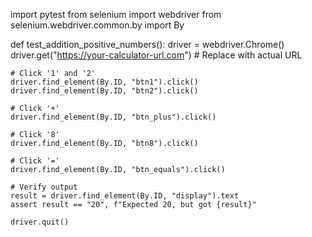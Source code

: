 
import pytest
from selenium import webdriver
from selenium.webdriver.common.by import By

def test_addition_positive_numbers():
    driver = webdriver.Chrome()
    driver.get("https://your-calculator-url.com")  # Replace with actual URL

    # Click '1' and '2'
    driver.find_element(By.ID, "btn1").click()
    driver.find_element(By.ID, "btn2").click()

    # Click '+'
    driver.find_element(By.ID, "btn_plus").click()

    # Click '8'
    driver.find_element(By.ID, "btn8").click()

    # Click '='
    driver.find_element(By.ID, "btn_equals").click()

    # Verify output
    result = driver.find_element(By.ID, "display").text
    assert result == "20", f"Expected 20, but got {result}"

    driver.quit() 
